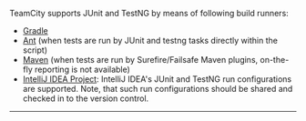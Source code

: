 [//]: # (title: Java Testing Frameworks Support)
[//]: # (auxiliary-id: Java Testing Frameworks Support)

TeamCity supports JUnit and TestNG by means of following build runners:

* [Gradle](gradle.md)
* [Ant](ant.md) (when tests are run by JUnit and testng tasks directly within the script)
* [Maven](maven.md) (when tests are run by Surefire/Failsafe Maven plugins, on-the-fly reporting is not available)
* [IntelliJ IDEA Project](intellij-idea-project.md): IntelliJ IDEA's JUnit and TestNG run configurations are supported. Note, that such run configurations should be shared and checked in to the version control.

__ __